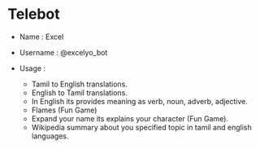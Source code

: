 # Telebot

+ Name : Excel
+ Username : @excelyo_bot

 + Usage :  
      + Tamil to English translations.
      + English to Tamil translations.
      + In English its provides meaning as verb, noun, adverb, adjective.
      + Flames (Fun Game)
      + Expand your name its explains your character (Fun Game).
      + Wikipedia summary about you specified topic in tamil and english languages.

